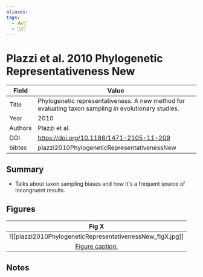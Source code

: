 ```yaml
---
aliases:
tags: 
  - 📥/📰 
  - 📝/🌱 
---
```


# Plazzi et al. 2010 Phylogenetic Representativeness New

| Field   | Value                                                                                       |
| ------- | ------------------------------------------------------------------------------------------- |
| Title   | Phylogenetic representativeness. A new method for evaluating taxon sampling in evolutionary studies. | 
| Year    | 2010                                                                                        |
| Authors | Plazzi et al.                                                                           |
| DOI     | <https://doi.org/10.1186/1471-2105-11-209>                                              |
| bibtex  | plazzi2010PhylogeneticRepresentativenessNew    

## Summary

- Talks about taxon sampling biases and how it's a frequent source of incongruent results.

## Figures

|                    Fig X                     |
|:--------------------------------------------:|
| ![[plazzi2010PhylogeneticRepresentativenessNew_figX.jpg]] |
| [Figure caption.](Plazzi%20et%20al.%202010%20Phylogenetic%20Representativeness%20New.md) |


## Notes
